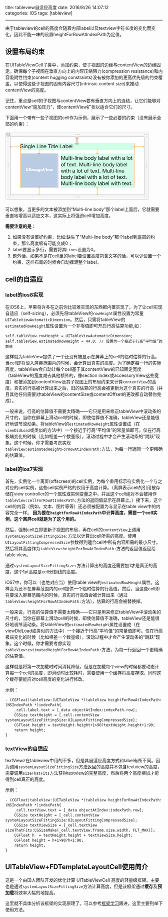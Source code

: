 title: tableview自适应高度
date: 2016/8/26 14:07:12  
categories: IOS
tags: [tableview]

---

由于tableview的cell的高度会随着内部label以及textview字符长度的变化而变化，因此不能一味的设置heightForRowAtIndexPath为定值。

<!--more-->

## 设置布局约束
在UITableViewCell子类中，添加约束，使子视图的边缘与contentView的边缘固定。确保每个子视图在垂直方向上的内容压缩阻力(compression resistance)和内容吸附性约束(content hugging constraints)没有被你添加的更高优先级的约束覆盖，以使得这些子视图的固有内容尺寸(intrinsic content size)来推动contentView的高度。

记住，重点是cell的子视图与contentView要有垂直方向上的连结，让它们能够对contentView“施加压力”，使contentView扩张以适合它们的尺寸。

下面用一个带有一些子视图的cell作为示例，展示了一些必要的约束（没有展示全部的约束）：

![布局示例](https://github.com/zhang759740844/MyImgs/blob/master/MyBlog/tableviewautolayout1.png?raw=true)

可以想象，当更多的文本被添加到“Multi-line body”那个label上面后，它就需要垂直地增高以适应文本，这实际上将强迫cell增加高度。

**需要注意的是：**
1. 如果没有设置好约束，比如:缺失了“Multi-line body”那个label到底部的约束，那么高度极有可能变成0；
2. label要显示多行，需要将其`Lines`设置为0。
3. 题外话，如果不是在cell里的label要设置高度包含文字的话，可以少设置一个约束，这样布局的时候会自动撑满整个label。

## cell的自适应
### label的ios8实现
在iOS8上，苹果将许多在之前你比较难实现的东西都内置实现了。为了让cell实现自适应（self-sizing），必须先将tableView的`rowHeight`属性设置为常量`UITableViewAutomaticDimension`。然后，只需将tableView的`estimatedRowHeight`属性设置为一个非零值即可开启行高估算功能,如：
```objc
self.tableView.rowHeight = UITableViewAutomaticDimension;
self.tableView.estimatedRowHeight = 44.0; // 设置为一个接近于行高“平均值”的数值
```

这样就为tableView提供了一个还没有被显示在屏幕上的cell的临时估算的行高。当cell即将滚入屏幕范围内的时候，会计算出真实的高度。为了确定每一行的实际高度，tableView会自动让每个cell基于其contentView的已知固定宽度（tableView的宽度减去其他额外的，像section index或accessoryView这些宽度）和被添加到contentView及其子视图上的布局约束来计算`contentView`的高度。真实的行高被计算出来之后，旧的估算的行高会被更新为这个真实的行高（并且其他任何需要对tableView的contentSize或contentOffset的更改都自动替你完成）。

一般来说，行高的估算值不需要太精确——它只是用来修正tableView中滚动条的尺寸的，当你在屏幕上滑动cell的时候，即使估算值不准确，tableView还是能很好地调节滚动条。将tableView的`estimatedRowHeight`属性设置成（在`viewDidLoad`或类似的方法中）一个接近于行高“平均值”的常量值即可。仅在行高极端变化的时候（比如相差一个数量级），滚动过程中才会产生滚动条的“跳跃”现象。这个时候，你才需要考虑实现`tableView:estimatedHeightForRowAtIndexPath:`方法，为每一行返回一个更精确的估算值。

### label的ios7实现
首先，实例化一个离屏(offscreen)的cell实例，为每个重用标示符实例化一个与之对应的cell实例，这些cell实例严格的仅用于高度计算。（离屏表示cell的引用被存储在view controller的一个属性或实例变量之中，并且这个cell绝对不会被用作`tableView:cellForRowAtIndexPath:`方法的返回值显示在屏幕上。）接下来，这个cell的内容（例如，文本、图片等等）还必须被配置为与显示在table view中的内容完全一样。
**因为要在`heightForRowAtIndexPath`中计算高度，需要一个cell实例，这个离屏cell就是为了这个用的。**

然后，强制cell立即更新子视图的布局，再在cell的`contentView`上调用`systemLayoutSizeFittingSize:`方法以计算出cell所需的高度。使用`UILayoutFittingCompressedSize`参数得到适合cell中所有内容所需的最小尺寸。然后将其高度作为`tableView:heightForRowAtIndexPath:`方法的返回值返回给table view。

通过`systemLayoutSizeFittingSize:`方法计算出的高度还需要加1才是真正的高度，这个1pt高度是cell分割线的高度。

iOS7中，你可以（也绝对应当）使用table view的`estimatedRowHeight`属性。这样会为还不在屏幕范围内的cell提供一个临时估算的行高值。然后，当这些cell即将要滚入屏幕范围内的时候，真实的行高值会被计算出来（通过`tableView:heightForRowAtIndexPath:`方法），估算的行高会被替换掉。

一般来说，行高的估算值不需要太精确——它只是用来修正tableView中滚动条的尺寸的，当你在屏幕上滑动cell的时候，即使估算值不准确，tableView还是能很好地调节滚动条。将tableView的`estimatedRowHeight`属性设置成（在viewDidLoad或类似的方法中）一个接近于行高“平均值”的常量值即可。仅在行高极端变化的时候（比如相差一个数量级），滚动过程中才会产生滚动条的“跳跃”现象。这个时候，你才需要考虑实现`tableView:estimatedHeightForRowAtIndexPath:`方法，为每一行返回一个更精确的估算值。

这样就是将第一次加载时时间消耗降低，但是在加载每个view的时候都要动态计算每一个cell的高度，即滑动时比较耗时，需要使用一个缓存将高度存取，同时这个缓存要能应对cell高度的变化进行修改。

示例：
```objc
- (CGFloat)tableView:(UITableView *)tableView heightForRowAtIndexPath:(NSIndexPath *)indexPath{
    _cell.label.text = [_data objectAtIndex:indexPath.row];
    CGSize textHeight = [_cell.contentView systemLayoutSizeFittingSize:UILayoutFittingCompressedSize];
    CGFloat height = textHeight.height+1>90?textHeight.height+1:90;
    return height;
}
```

### textView的自适应
textViewz在tableview中用的不多，但是其自适应高度方式和label有所不同。因为调用`systemLayoutSizeFittingSize`方法返回的高度并不包含textview的高度，需要调用`sizeThatFits`方法获得textview的完整高度，然后将两个高度相加才能得到cell真正的高度。

示例：
```objc
- (CGFloat)tableView:(UITableView *)tableView heightForRowAtIndexPath:(NSIndexPath *)indexPath{
    _cell.textView.text = [_data objectAtIndex:indexPath.row];
    CGSize textHeight = [_cell.contentView systemLayoutSizeFittingSize:UILayoutFittingCompressedSize];
    CGSize textViewSize = [_cell.textView sizeThatFits:CGSizeMake(_cell.textView.frame.size.width, FLT_MAX)];
    CGFloat h  = textHeight.height + textViewSize.height;
    CGFloat height = h+1>90?h+1:90;
    return height;
}
```

## UITableView+FDTemplateLayoutCell使用简介
这是一个由国人团队开发的优化计算 UITableViewCell 高度的轻量级框架。主要也是通过`systemLayoutSizeFittingSize`方法计算高度，但是该框架通过**缓存**及**预加载**将效率大幅的地提高。

这里就不具体分析该框架的实现原理了。可以参考[框架学习](http://blog.qiji.tech/archives/9538?utm_source=tuicool&utm_medium=referral)跟进。这里主要列举下使用方法。